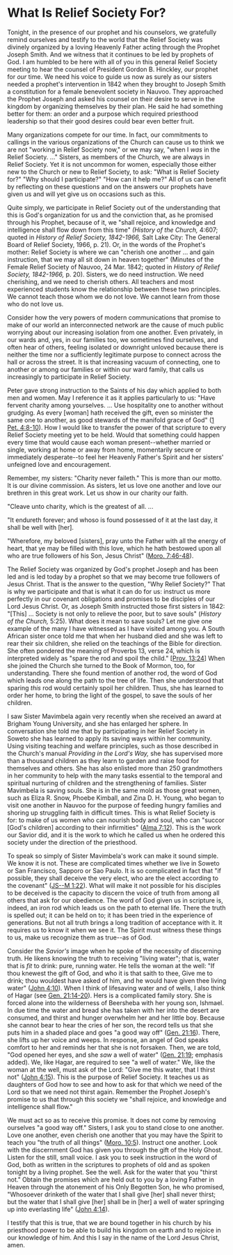 # What Is Relief Society For?

Tonight, in the presence of our prophet and his counselors, we gratefully
remind ourselves and testify to the world that the Relief Society was divinely
organized by a loving Heavenly Father acting through the Prophet Joseph Smith.
And we witness that it continues to be led by prophets of God. I am humbled to
be here with all of you in this general Relief Society meeting to hear the
counsel of President Gordon B. Hinckley, _our_ prophet for _our_ time. We need
his voice to guide us now as surely as our sisters needed a prophet's
intervention in 1842 when they brought to Joseph Smith a constitution for a
female benevolent society in Nauvoo. They approached the Prophet Joseph and
asked his counsel on their desire to serve in the kingdom by organizing
themselves by their plan. He said he had something better for them: an order
and a purpose which required priesthood leadership so that their good desires
could bear even better fruit.

Many organizations compete for our time. In fact, our commitments to callings
in the various organizations of the Church can cause us to think we are not
"working in Relief Society now," or we may say, "when I _was_ in the Relief
Society. ..." Sisters, as members of the Church, we are always in Relief
Society. Yet it is not uncommon for women, especially those either new to the
Church or new to Relief Society, to ask: "What is Relief Society for?" "Why
should I participate?" "How can it help me?" All of us can benefit by
reflecting on these questions and on the answers our prophets have given us
and will yet give us on occasions such as this.

Quite simply, we participate in Relief Society out of the understanding that
this is God's organization for us and the conviction that, as he promised
through his Prophet, because of it, we "shall rejoice, and knowledge and
intelligence shall flow down from this time" _(History of the Church,_ 4:607;
quoted in _History of Relief Society, 1842-1966,_ Salt Lake City: The General
Board of Relief Society, 1966, p. 21). Or, in the words of the Prophet's
mother: Relief Society is where we can "cherish one another ... and gain
instruction, that we may all sit down in heaven together" (Minutes of the
Female Relief Society of Nauvoo, 24 Mar. 1842; quoted in _History of Relief
Society, 1842-1966,_ p. 20). Sisters, we do need instruction. We need
cherishing, and we need to cherish others. All teachers and most experienced
students know the relationship between these two principles. We cannot teach
those whom we do not love. We cannot learn from those who do not love us.

Consider how the very powers of modern communications that promise to make of
our world an interconnected network are the cause of much public worrying
about our increasing isolation from one another. Even privately, in our wards
and, yes, in our families too, we sometimes find ourselves, and often hear of
others, feeling isolated or downright unloved because there is neither the
time nor a sufficiently legitimate purpose to connect across the hall or
across the street. It is that increasing vacuum of connecting, one to another
or among our families or within our ward family, that calls us increasingly to
participate in Relief Society.

Peter gave strong instruction to the Saints of his day which applied to both
men and women. May I reference it as it applies particularly to us: "Have
fervent charity among yourselves. ... Use hospitality one to another without
grudging. As every [woman] hath received the gift, even so minister the same
one to another, as good stewards of the manifold grace of God" ([1 Pet.
4:8-10](https://www.lds.org/scriptures/nt/1-pet/4.8-10?lang=eng#7)). How I
would like to transfer the power of that scripture to every Relief Society
meeting yet to be held. Would that something could happen every time that
would cause each woman present--whether married or single, working at home or
away from home, momentarily secure or immediately desperate--to feel her
Heavenly Father's Spirit and her sisters' unfeigned love and encouragement.

Remember, my sisters: "Charity never faileth." This is more than our motto. It
is our divine commission. As sisters, let us love one another and love our
brethren in this great work. Let us show in our charity our faith.

"Cleave unto charity, which is the greatest of all. ...

"It endureth forever; and whoso is found possessed of it at the last day, it
shall be well with [her].

"Wherefore, my beloved [sisters], pray unto the Father with all the energy of
heart, that ye may be filled with this love, which he hath bestowed upon all
who are true followers of his Son, Jesus Christ" ([Moro.
7:46-48](https://www.lds.org/scriptures/bofm/moro/7.46-48?lang=eng#45)).

The Relief Society was organized by God's prophet Joseph and has been led and
is led today by a prophet so that we may become true followers of Jesus
Christ. That is the answer to the question, "Why Relief Society?" That is why
we participate and that is what it can do for us: instruct us more perfectly
in our covenant obligations and promises to be disciples of our Lord Jesus
Christ. Or, as Joseph Smith instructed those first sisters in 1842: "[This] ...
Society is not only to relieve the poor, but to save souls" (_History of the
Church,_ 5:25). What does it mean to save souls? Let me give one example of
the many I have witnessed as I have visited among you. A South African sister
once told me that when her husband died and she was left to rear their six
children, she relied on the teachings of the Bible for direction. She often
pondered the meaning of Proverbs 13, verse 24, which is interpreted widely as
"spare the rod and spoil the child." [[Prov.
13:24](https://www.lds.org/scriptures/ot/prov/13.24?lang=eng#23)] When she
joined the Church she turned to the Book of Mormon, too, for understanding.
There she found mention of another rod, the word of God which leads one along
the path to the tree of life. Then she understood that sparing _this_ rod
would certainly spoil her children. Thus, she has learned to order her home,
to bring the light of the gospel, to save the souls of her children.

I saw Sister Mavimbela again very recently when she received an award at
Brigham Young University, and she has enlarged her sphere. In conversation she
told me that by participating in her Relief Society in Soweto she has learned
to apply its saving ways within her community. Using visiting teaching and
welfare principles, such as those described in the Church's manual _Providing
in the Lord's Way,_ she has supervised more than a thousand children as they
learn to garden and raise food for themselves and others. She has also
enlisted more than 250 grandmothers in her community to help with the many
tasks essential to the temporal and spiritual nurturing of children and the
strengthening of families. Sister Mavimbela is saving souls. She is in the
same mold as those great women, such as Eliza R. Snow, Phoebe Kimball, and
Zina D. H. Young, who began to visit one another in Nauvoo for the purpose of
feeding hungry families and shoring up struggling faith in difficult times.
This is what Relief Society is for: to make of us women who can nourish body
and soul, who can "succor [God's children] according to their infirmities"
([Alma 7:12](https://www.lds.org/scriptures/bofm/alma/7.12?lang=eng#11)). This
is the work our Savior did, and it is the work to which he called us when he
ordered this society under the direction of the priesthood.

To speak so simply of Sister Mavimbela's work can make it sound simple. We
know it is not. These are complicated times whether we live in Soweto or San
Francisco, Sapporo or Sao Paulo. It is so complicated in fact that "if
possible, they shall deceive the very elect, who are the elect according to
the covenant" ([JS--M
1:22](https://www.lds.org/scriptures/pgp/js-m/1.22?lang=eng#21)). What will
make it not possible for his disciples to be deceived is the capacity to
discern the voice of truth from among all others that ask for our obedience.
The word of God given us in scripture is, indeed, an iron rod which leads us
on the path to eternal life. There the truth is spelled out; it can be held on
to; it has been tried in the experience of generations. But not all truth
brings a long tradition of acceptance with it. It requires us to know it when
we see it. The Spirit must witness these things to us, make us recognize them
as true--as of God.

Consider the _Savior's_ image when he spoke of the necessity of discerning
truth. He likens knowing the truth to receiving "living water"; that is, water
that is _fit_ to drink: pure, running water. He tells the woman at the well:
"If thou knewest the gift of God, and who it is that saith to thee, Give me to
drink; thou wouldest have asked of him, and he would have given thee living
water" ([John 4:10](https://www.lds.org/scriptures/nt/john/4.10?lang=eng#9)).
When I think of lifesaving water and of wells, I also think of Hagar (see
[Gen. 21:14-20](https://www.lds.org/scriptures/ot/gen/21.14-20?lang=eng#13)).
Hers is a complicated family story. She is forced alone into the wilderness of
Beersheba with her young son, Ishmael. In due time the water and bread she has
taken with her into the desert are consumed, and thirst and hunger overwhelm
her and her little boy. Because she cannot bear to hear the cries of her son,
the record tells us that she puts him in a shaded place and goes "a good way
off" ([Gen. 21:16](https://www.lds.org/scriptures/ot/gen/21.16?lang=eng#15)).
There, she lifts up her voice and weeps. In response, an angel of God speaks
comfort to her and reminds her that she is not forsaken. Then, we are told,
"God opened her eyes, and she _saw_ a well of water" ([Gen.
21:19](https://www.lds.org/scriptures/ot/gen/21.19?lang=eng#18); emphasis
added). We, like Hagar, are required to see "a well of water." We, like the
woman at the well, must ask of the Lord: "Give me this water, that I thirst
not" ([John 4:15](https://www.lds.org/scriptures/nt/john/4.15?lang=eng#14)).
This is the purpose of Relief Society. It teaches us as daughters of God how
to see and how to ask for that which we need of the Lord so that we need not
thirst again. Remember the Prophet Joseph's promise to us that through this
society we "shall rejoice, and knowledge and intelligence shall flow."

We must act so as to receive this promise. It does not come by removing
ourselves "a good way off." Sisters, I ask you to stand close to one another.
Love one another, even cherish one another that you may have the Spirit to
teach you "the truth of all things" ([Moro.
10:5](https://www.lds.org/scriptures/bofm/moro/10.5?lang=eng#4)). Instruct one
another. Look with the discernment God has given you through the gift of the
Holy Ghost. Listen for the still, small voice. I ask you to seek instruction
in the word of God, both as written in the scriptures to prophets of old and
as spoken tonight by a living prophet. See the well. Ask for the water that
you "thirst not." Obtain the promises which are held out to you by a loving
Father in Heaven through the atonement of his Only Begotten Son, he who
promised, "Whosoever drinketh of the water that I shall give [her] shall never
thirst; but the water that I shall give [her] shall be in [her] a well of
water springing up into everlasting life" ([John
4:14](https://www.lds.org/scriptures/nt/john/4.14?lang=eng#13)).

I testify that this is true, that we are bound together in his church by his
priesthood power to be able to build his kingdom on earth and to rejoice in
our knowledge of him. And this I say in the name of the Lord Jesus Christ,
amen.

